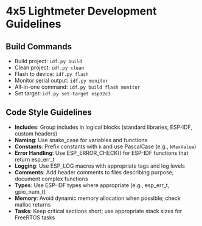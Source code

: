 # 4x5 Lightmeter Development Guidelines

## Build Commands
- Build project: `idf.py build`
- Clean project: `idf.py clean`
- Flash to device: `idf.py flash`
- Monitor serial output: `idf.py monitor`
- All-in-one command: `idf.py build flash monitor`
- Set target: `idf.py set-target esp32c3`

## Code Style Guidelines
- **Includes**: Group includes in logical blocks (standard libraries, ESP-IDF, custom headers)
- **Naming**: Use snake_case for variables and functions
- **Constants**: Prefix constants with `k` and use PascalCase (e.g., `kMaxValue`)
- **Error Handling**: Use ESP_ERROR_CHECK() for ESP-IDF functions that return esp_err_t
- **Logging**: Use ESP_LOG macros with appropriate tags and log levels
- **Comments**: Add header comments to files describing purpose; document complex functions
- **Types**: Use ESP-IDF types where appropriate (e.g., esp_err_t, gpio_num_t)
- **Memory**: Avoid dynamic memory allocation when possible; check malloc returns
- **Tasks**: Keep critical sections short; use appropriate stack sizes for FreeRTOS tasks